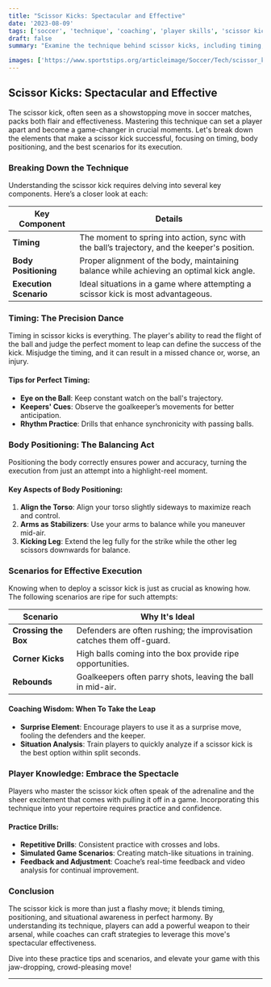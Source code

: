 ```yaml
---
title: "Scissor Kicks: Spectacular and Effective"
date: '2023-08-09'
tags: ['soccer', 'technique', 'coaching', 'player skills', 'scissor kicks', 'body positioning', 'timing', 'effective plays']
draft: false
summary: "Examine the technique behind scissor kicks, including timing, body positioning, and scenarios where they are most effective. Understand both player perspectives and coaching wisdom for mastering this spectacular move."

images: ['https://www.sportstips.org/articleimage/Soccer/Tech/scissor_kicks_spectacular_and_effective.webp']
---
```


## Scissor Kicks: Spectacular and Effective

The scissor kick, often seen as a showstopping move in soccer matches, packs both flair and effectiveness. Mastering this technique can set a player apart and become a game-changer in crucial moments. Let's break down the elements that make a scissor kick successful, focusing on timing, body positioning, and the best scenarios for its execution.

### Breaking Down the Technique

Understanding the scissor kick requires delving into several key components. Here’s a closer look at each:

| Key Component       | Details                                                                                               |
|---------------------|-------------------------------------------------------------------------------------------------------|
| **Timing**          | The moment to spring into action, sync with the ball’s trajectory, and the keeper's position.          |
| **Body Positioning**| Proper alignment of the body, maintaining balance while achieving an optimal kick angle.              |
| **Execution Scenario** | Ideal situations in a game where attempting a scissor kick is most advantageous.                      |

### Timing: The Precision Dance

Timing in scissor kicks is everything. The player's ability to read the flight of the ball and judge the perfect moment to leap can define the success of the kick. Misjudge the timing, and it can result in a missed chance or, worse, an injury.

#### Tips for Perfect Timing:
- **Eye on the Ball**: Keep constant watch on the ball's trajectory.
- **Keepers' Cues**: Observe the goalkeeper’s movements for better anticipation.
- **Rhythm Practice**: Drills that enhance synchronicity with passing balls.

### Body Positioning: The Balancing Act

Positioning the body correctly ensures power and accuracy, turning the execution from just an attempt into a highlight-reel moment.

#### Key Aspects of Body Positioning:
1. **Align the Torso**: Align your torso slightly sideways to maximize reach and control.
2. **Arms as Stabilizers**: Use your arms to balance while you maneuver mid-air.
3. **Kicking Leg**: Extend the leg fully for the strike while the other leg scissors downwards for balance.

### Scenarios for Effective Execution

Knowing when to deploy a scissor kick is just as crucial as knowing how. The following scenarios are ripe for such attempts:

| Scenario                  | Why It's Ideal                                         |
|---------------------------|-------------------------------------------------------|
| **Crossing the Box**      | Defenders are often rushing; the improvisation catches them off-guard.|
| **Corner Kicks**          | High balls coming into the box provide ripe opportunities.         |
| **Rebounds**              | Goalkeepers often parry shots, leaving the ball in mid-air.         |

#### Coaching Wisdom: When To Take the Leap
- **Surprise Element**: Encourage players to use it as a surprise move, fooling the defenders and the keeper.
- **Situation Analysis**: Train players to quickly analyze if a scissor kick is the best option within split seconds.

### Player Knowledge: Embrace the Spectacle

Players who master the scissor kick often speak of the adrenaline and the sheer excitement that comes with pulling it off in a game. Incorporating this technique into your repertoire requires practice and confidence.

#### Practice Drills:
- **Repetitive Drills**: Consistent practice with crosses and lobs.
- **Simulated Game Scenarios**: Creating match-like situations in training.
- **Feedback and Adjustment**: Coache’s real-time feedback and video analysis for continual improvement.

### Conclusion

The scissor kick is more than just a flashy move; it blends timing, positioning, and situational awareness in perfect harmony. By understanding its technique, players can add a powerful weapon to their arsenal, while coaches can craft strategies to leverage this move's spectacular effectiveness.

Dive into these practice tips and scenarios, and elevate your game with this jaw-dropping, crowd-pleasing move!

---
```